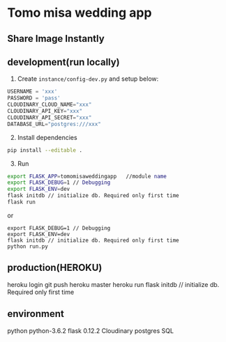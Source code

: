 # Tomo misa wedding app

## Share Image Instantly

## development(run locally)
1. Create `instance/config-dev.py` and setup below:

```python
USERNAME = 'xxx'
PASSWORD = 'pass'
CLOUDINARY_CLOUD_NAME="xxx"  
CLOUDINARY_API_KEY="xxx"  
CLOUDINARY_API_SECRET="xxx"  
DATABASE_URL="postgres:///xxx"
```

2. Install dependencies

```sh
pip install --editable .
```

3. Run
```sh
export FLASK_APP=tomomisaweddingapp   //module name
export FLASK_DEBUG=1 // Debugging
export FLASK_ENV=dev
flask initdb // initialize db. Required only first time
flask run
```

or

```
export FLASK_DEBUG=1 // Debugging
export FLASK_ENV=dev
flask initdb // initialize db. Required only first time
python run.py
```

## production(HEROKU)
heroku login
git push heroku master
heroku run flask initdb // initialize db. Required only first time

## environment
python python-3.6.2
flask 0.12.2
Cloudinary
postgres SQL
